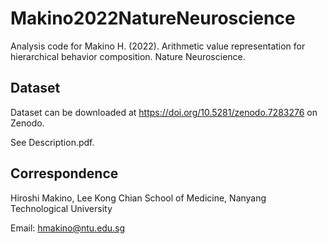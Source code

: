 # Makino2022NatureNeuroscience

Analysis code for Makino H. (2022). Arithmetic value representation for hierarchical behavior composition. Nature Neuroscience.

## Dataset
Dataset can be downloaded at https://doi.org/10.5281/zenodo.7283276 on Zenodo.

See Description.pdf.

## Correspondence
Hiroshi Makino, Lee Kong Chian School of Medicine, Nanyang Technological University

Email: hmakino@ntu.edu.sg
